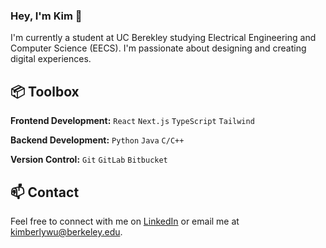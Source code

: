 ### Hey, I'm Kim 👋
I'm currently a student at UC Berekley studying Electrical Engineering and Computer Science (EECS). I'm passionate about designing and creating digital experiences. 


## 📦 Toolbox
**Frontend Development:** `React` `Next.js` `TypeScript` `Tailwind` 

**Backend Development:** `Python` `Java` `C/C++` 
 
**Version Control:** `Git` `GitLab` `Bitbucket`

## 📫 Contact
Feel free to connect with me on [LinkedIn](https://www.linkedin.com/in/kimywu/) or email me at kimberlywu@berkeley.edu.
